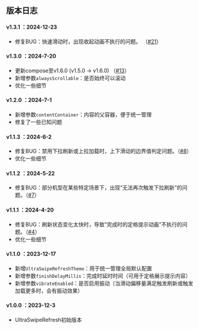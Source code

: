 ## 版本日志

#### v1.3.1 ：2024-12-23
* 修复BUG：快速滑动时，出现收起动画不执行的问题。 （[#21](https://github.com/jenly1314/UltraSwipeRefresh/issues/21)）

#### v1.3.0 ：2024-7-20
* 更新compose至v1.6.0 (v1.5.0 -> v1.6.0) （[#13](https://github.com/jenly1314/UltraSwipeRefresh/issues/13)）
* 新增参数`alwaysScrollable`：是否始终可以滚动
* 优化一些细节

#### v1.2.0 ：2024-7-1
* 新增参数`contentContainer`：内容的父容器，便于统一管理
* 修复了一些已知问题

#### v1.1.3 ：2024-6-2
* 修复BUG：禁用下拉刷新或上拉加载时，上下滑动的边界值判定问题。（[#8](https://github.com/jenly1314/UltraSwipeRefresh/issues/8)）
* 优化一些细节

#### v1.1.2 ：2024-5-22
* 修复BUG：部分机型在某些特定场景下，出现“无法再次触发下拉刷新”的问题。（[#7](https://github.com/jenly1314/UltraSwipeRefresh/issues/7)）

#### v1.1.1 ：2024-4-20
* 修复BUG：刷新状态变化太快时，导致”完成时的定格提示动画”不执行的问题。（[#4](https://github.com/jenly1314/UltraSwipeRefresh/issues/4)）
* 优化一些细节

#### v1.1.0 ：2023-12-17
* 新增`UltraSwipeRefreshTheme`：用于统一管理全局默认配置
* 新增参数`finishDelayMillis`：完成时延时时间（可用于定格展示提示内容）
* 新增参数`vibrateEnabled`：是否启用振动（当滑动偏移量满足触发刷新或触发加载更多时，会有振动效果）

#### v1.0.0 ：2023-12-3
* UltraSwipeRefresh初始版本
